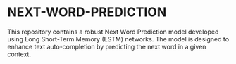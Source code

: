 # NEXT-WORD-PREDICTION
This repository contains a robust Next Word Prediction model developed using Long Short-Term Memory (LSTM) networks. The model is designed to enhance text auto-completion by predicting the next word in a given context.
